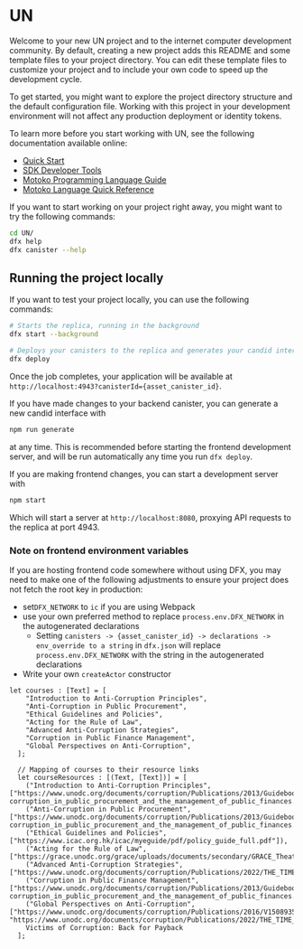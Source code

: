 # UN

Welcome to your new UN project and to the internet computer development community. By default, creating a new project adds this README and some template files to your project directory. You can edit these template files to customize your project and to include your own code to speed up the development cycle.

To get started, you might want to explore the project directory structure and the default configuration file. Working with this project in your development environment will not affect any production deployment or identity tokens.

To learn more before you start working with UN, see the following documentation available online:

- [Quick Start](https://internetcomputer.org/docs/current/developer-docs/setup/deploy-locally)
- [SDK Developer Tools](https://internetcomputer.org/docs/current/developer-docs/setup/install)
- [Motoko Programming Language Guide](https://internetcomputer.org/docs/current/motoko/main/motoko)
- [Motoko Language Quick Reference](https://internetcomputer.org/docs/current/motoko/main/language-manual)

If you want to start working on your project right away, you might want to try the following commands:

```bash
cd UN/
dfx help
dfx canister --help
```

## Running the project locally

If you want to test your project locally, you can use the following commands:

```bash
# Starts the replica, running in the background
dfx start --background

# Deploys your canisters to the replica and generates your candid interface
dfx deploy
```

Once the job completes, your application will be available at `http://localhost:4943?canisterId={asset_canister_id}`.

If you have made changes to your backend canister, you can generate a new candid interface with

```bash
npm run generate
```

at any time. This is recommended before starting the frontend development server, and will be run automatically any time you run `dfx deploy`.

If you are making frontend changes, you can start a development server with

```bash
npm start
```

Which will start a server at `http://localhost:8080`, proxying API requests to the replica at port 4943.

### Note on frontend environment variables

If you are hosting frontend code somewhere without using DFX, you may need to make one of the following adjustments to ensure your project does not fetch the root key in production:

- set`DFX_NETWORK` to `ic` if you are using Webpack
- use your own preferred method to replace `process.env.DFX_NETWORK` in the autogenerated declarations
  - Setting `canisters -> {asset_canister_id} -> declarations -> env_override to a string` in `dfx.json` will replace `process.env.DFX_NETWORK` with the string in the autogenerated declarations
- Write your own `createActor` constructor


```motoko
let courses : [Text] = [
    "Introduction to Anti-Corruption Principles",
    "Anti-Corruption in Public Procurement",
    "Ethical Guidelines and Policies",
    "Acting for the Rule of Law",
    "Advanced Anti-Corruption Strategies",
    "Corruption in Public Finance Management",
    "Global Perspectives on Anti-Corruption",
  ];

  // Mapping of courses to their resource links
  let courseResources : [(Text, [Text])] = [
    ("Introduction to Anti-Corruption Principles", ["https://www.unodc.org/documents/corruption/Publications/2013/Guidebook_on_anti-corruption_in_public_procurement_and_the_management_of_public_finances.pdf"]),
    ("Anti-Corruption in Public Procurement", ["https://www.unodc.org/documents/corruption/Publications/2013/Guidebook_on_anti-corruption_in_public_procurement_and_the_management_of_public_finances.pdf"]),
    ("Ethical Guidelines and Policies", ["https://www.icac.org.hk/icac/myeguide/pdf/policy_guide_full.pdf"]),
    ("Acting for the Rule of Law", ["https://grace.unodc.org/grace/uploads/documents/secondary/GRACE_Theatre_Guide_Acting_for_the_rule_of_law.PDF"]),
    ("Advanced Anti-Corruption Strategies", ["https://www.unodc.org/documents/corruption/Publications/2022/THE_TIME_IS_NOW_FR_FINAL_16.11.2022.pdf"]),
    ("Corruption in Public Finance Management", ["https://www.unodc.org/documents/corruption/Publications/2013/Guidebook_on_anti-corruption_in_public_procurement_and_the_management_of_public_finances.pdf"]),
    ("Global Perspectives on Anti-Corruption", ["https://www.unodc.org/documents/corruption/Publications/2016/V1508935.pdf", "https://www.unodc.org/documents/corruption/Publications/2022/THE_TIME_IS_NOW_FR_FINAL_16.11.2022.pdf"]),
    Victims of Corruption: Back for Payback
  ];
```
